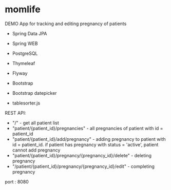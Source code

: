# momlife
DEMO App for tracking and editing pregnancy of patients

* Spring Data JPA
* Spring WEB
* PostgreSQL

* Thymeleaf
* Flyway

* Bootstrap
* Bootstrap datepicker

* tablesorter.js

REST API:

- "/" - get all patient list 
- "patient/{patient_id}/pregnancies" - all pregnancies of patient with id = patient_id
- "patient/{patient_id}/add/pregnancy" - adding pregnancy to patient with id = patient_id. 
                                       if patient has pregnancy with status = 'active', patient cannot add pregnancy   
- "patient/{patient_id}/pregnancy/{pregnancy_id}/delete" - deleting pregnancy
- "/patient/{patient_id}/pregnancy/{pregnancy_id}/edit" - completing pregnancy

port : 8080

